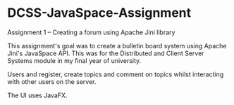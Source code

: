 # DCSS-JavaSpace-Assignment
Assignment 1 – Creating a forum using Apache Jini library

This assignment's goal was to create a bulletin board system using Apache Jini's JavaSpace API. This was for the Distributed and Client Server Systems module in my final year of university.

Users and register, create topics and comment on topics whilst interacting with other users on the server.

The UI uses JavaFX.
